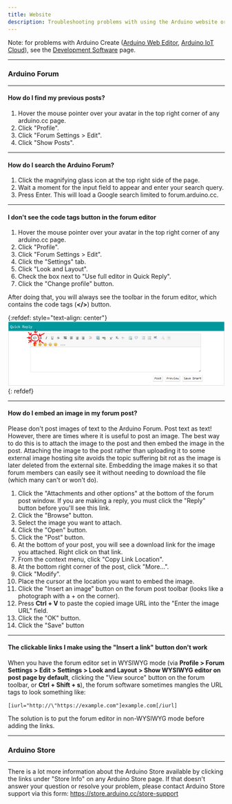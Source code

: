 ```yaml
---
title: Website
description: Troubleshooting problems with using the Arduino website or forum
---
```


Note: for problems with Arduino Create ([Arduino Web Editor](https://create.arduino.cc/editor), [Arduino IoT Cloud](https://www.arduino.cc/en/IoT/HomePage)), see the [Development Software](development-software.md#arduino-create) page.

---

### Arduino Forum

---

#### How do I find my previous posts?

1. Hover the mouse pointer over your avatar in the top right corner of any arduino.cc page.
1. Click "Profile".
1. Click "Forum Settings > Edit".
1. Click "Show Posts".

---

#### How do I search the Arduino Forum?

1. Click the magnifying glass icon at the top right side of the page.
1. Wait a moment for the input field to appear and enter your search query.
1. Press Enter. This will load a Google search limited to forum.arduino.cc.

---

#### I don't see the code tags button in the forum editor

1. Hover the mouse pointer over your avatar in the top right corner of any arduino.cc page.
1. Click "Profile".
1. Click "Forum Settings > Edit".
1. Click the "Settings" tab.
1. Click "Look and Layout".
1. Check the box next to "Use full editor in Quick Reply".
1. Click the "Change profile" button.

After doing that, you will always see the toolbar in the forum editor, which contains the code tags (**</>**) button.

{:refdef: style="text-align: center"}
![Code tags button](images/code-tags.png)
{: refdef}

---

#### How do I embed an image in my forum post?

Please don't post images of text to the Arduino Forum. Post text as text! However, there are times where it is useful to post an image. The best way to do this is to attach the image to the post and then embed the image in the post. Attaching the image to the post rather than uploading it to some external image hosting site avoids the topic suffering bit rot as the image is later deleted from the external site. Embedding the image makes it so that forum members can easily see it without needing to download the file (which many can't or won't do).

1. Click the "Attachments and other options" at the bottom of the forum post window. If you are making a reply, you must click the "Reply" button before you'll see this link.
1. Click the "Browse" button.
1. Select the image you want to attach.
1. Click the "Open" button.
1. Click the "Post" button.
1. At the bottom of your post, you will see a download link for the image you attached. Right click on that link.
1. From the context menu, click "Copy Link Location".
1. At the bottom right corner of the post, click "More...".
1. Click "Modify".
1. Place the cursor at the location you want to embed the image.
1. Click the "Insert an image" button on the forum post toolbar (looks like a photograph with a + on the corner).
1. Press **Ctrl + V** to paste the copied image URL into the "Enter the image URL" field.
1. Click the "OK" button.
1. Click the "Save" button

---

#### The clickable links I make using the "Insert a link" button don't work

<!-- https://forum.arduino.cc/index.php?topic=649599 -->

When you have the forum editor set in WYSIWYG mode (via **Profile > Forum Settings > Edit > Settings > Look and Layout > Show WYSIWYG editor on post page by default**, clicking the "View source" button on the forum toolbar, or **Ctrl + Shift + s**), the forum software sometimes mangles the URL tags to look something like:

```
[iurl="http://\"https://example.com"]example.com[/iurl]
```

The solution is to put the forum editor in non-WYSIWYG mode before adding the links.

---

### Arduino Store

---

There is a lot more information about the Arduino Store available by clicking the links under "Store Info" on any Arduino Store page. If that doesn't answer your question or resolve your problem, please contact Arduino Store support via this form:
<https://store.arduino.cc/store-support>
